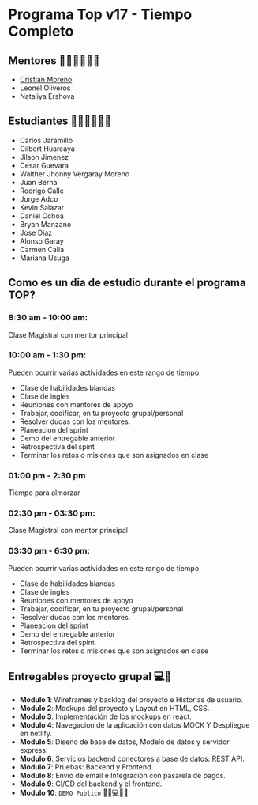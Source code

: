 # Programa Top v17 -  Tiempo Completo


## Mentores 👩🏻‍🏫👨🏼‍🏫
- [Cristian Moreno](profiles/cristian-moreno.md)
- Leonel Oliveros
- Nataliya Ershova

## Estudiantes 👩🏻‍💻🧑🏼‍💻
- Carlos Jaramillo
- Gilbert Huarcaya
- Jilson Jimenez
- Cesar Guevara
- Walther Jhonny Vergaray Moreno
- Juan Bernal
- Rodrigo Calle
- Jorge Adco
- Kevin Salazar
- Daniel Ochoa
- Bryan Manzano
- Jose Diaz
- Alonso Garay
- Carmen Calla
- Mariana Usuga

## Como es un dia de estudio durante el programa TOP?

### 8:30 am - 10:00 am: 
Clase Magistral con mentor principal

### 10:00 am - 1:30 pm: 
Pueden ocurrir varias actividades en este rango de tiempo
- Clase de habilidades blandas
- Clase de ingles
- Reuniones con mentores de apoyo
- Trabajar, codificar, en tu proyecto grupal/personal
- Resolver dudas con los mentores.
- Planeacion del sprint
- Demo del entregable anterior
- Retrospectiva del spint
- Terminar los retos o misiones que son asignados en clase

### 01:00 pm - 2:30 pm 
Tiempo para almorzar 

### 02:30 pm - 03:30 pm: 
Clase Magistral con mentor principal

### 03:30 pm - 6:30 pm: 
Pueden ocurrir varias actividades en este rango de tiempo
- Clase de habilidades blandas
- Clase de ingles
- Reuniones con mentores de apoyo
- Trabajar, codificar, en tu proyecto grupal/personal
- Resolver dudas con los mentores.
- Planeacion del sprint
- Demo del entregable anterior
- Retrospectiva del spint
- Terminar los retos o misiones que son asignados en clase

## Entregables proyecto grupal 💻🤝

- **Modulo 1**: Wireframes y backlog del proyecto e Historias de usuario.
- **Modulo 2**: Mockups del proyecto y Layout en HTML, CSS.
- **Modulo 3**: Implementación de los mockups en react.
- **Modulo 4**: Navegacion de la aplicación con datos MOCK Y Despliegue en netlify.
- **Modulo 5**: Diseno de base de datos, Modelo de datos y servidor express.
- **Modulo 6**: Servicios backend conectores a base de datos: REST API.
- **Modulo 7**: Pruebas: Backend y Frontend.
- **Modulo 8**: Envio de email e Integración con pasarela de pagos.
- **Modulo 9**: CI/CD del backend y el frontend.
- **Modulo 10**: `DEMO Publico` 🎊🎉💻🎊🎉

